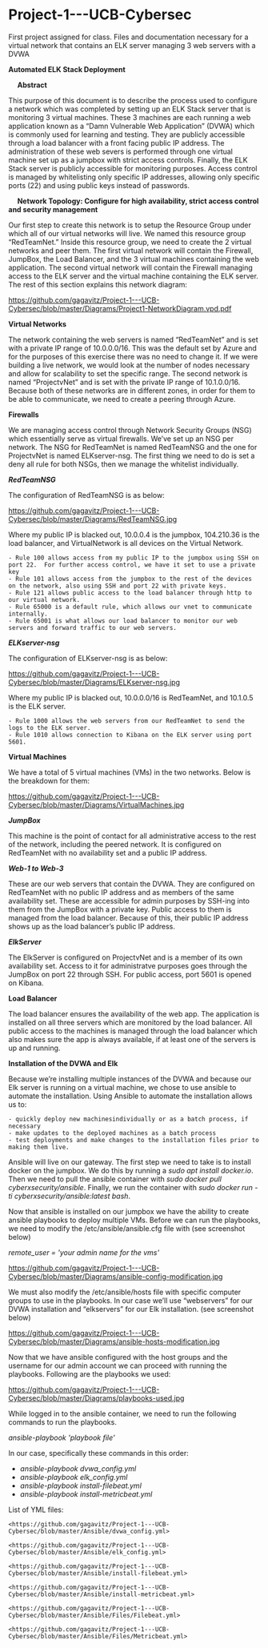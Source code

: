 # Project-1---UCB-Cybersec
First project assigned for class.  Files and documentation necessary for a virtual network that contains an ELK server managing 3 web servers with a DVWA

**Automated ELK Stack Deployment**

 
**Abstract**

This purpose of this document is to describe the process used to configure a network which was completed by setting up an ELK Stack server that is monitoring 3 virtual machines.  These 3 machines are each running a web application known as a “Damn Vulnerable Web Application” (DVWA) which is commonly used for learning and testing.  They are publicly accessible through a load balancer with a front facing public IP address. The administration of these web severs is performed through one virtual machine set up as a jumpbox with strict access controls.  Finally, the ELK Stack server is publicly accessible for monitoring purposes.  Access control is managed by whitelisting only specific IP addresses, allowing only specific ports (22) and using public keys instead of passwords.

 
**Network Topology: Configure for high availability, strict access control and security management**

Our first step to create this network is to setup the Resource Group under which all of our virtual networks will live.  We named this resource group “RedTeamNet.”  Inside this resource group, we need to create the 2 virtual networks and peer them.  The first virtual network will contain the Firewall, JumpBox, the Load Balancer, and the 3 virtual machines containing the web application.  The second virtual network will contain the Firewall managing access to the ELK server and the virtual machine containing the ELK server.  The rest of this section explains this network diagram:

<https://github.com/gagavitz/Project-1---UCB-Cybersec/blob/master/Diagrams/Project1-NetworkDiagram.vpd.pdf>

**Virtual Networks**

The network containing the web servers is named “RedTeamNet” and is set with a private IP range of 10.0.0.0/16.  This was the default set by Azure and for the purposes of this exercise there was no need to change it.  If we were building a live network, we would look at the number of nodes necessary and allow for scalability to set the specific range.  The second network is named “ProjectvNet” and is set with the private IP range of 10.1.0.0/16.  Because both of these networks are in different zones, in order for them to be able to communicate, we need to create a peering through Azure.

**Firewalls** 

We are managing access control through Network Security Groups (NSG) which essentially serve as virtual firewalls.  We’ve set up an NSG per network.  The NSG for RedTeamNet is named RedTeamNSG and the one for ProjectvNet is named ELKserver-nsg.  The first thing we need to do is set a deny all rule for both NSGs, then we manage the whitelist individually.

**_RedTeamNSG_**

The configuration of RedTeamNSG is as below:
 
<https://github.com/gagavitz/Project-1---UCB-Cybersec/blob/master/Diagrams/RedTeamNSG.jpg>

Where my public IP is blacked out, 10.0.0.4 is the jumpbox, 104.210.36 is the load balancer, and VirtualNetwork is all devices on the Virtual Network.

    - Rule 100 allows access from my public IP to the jumpbox using SSH on port 22.  For further access control, we have it set to use a private key 
    - Rule 101 allows access from the jumpbox to the rest of the devices on the network, also using SSH and port 22 with private keys.
    - Rule 121 allows public access to the load balancer through http to our virtual network.
    - Rule 65000 is a default rule, which allows our vnet to communicate internally.
    - Rule 65001 is what allows our load balancer to monitor our web servers and forward traffic to our web servers.

**_ELKserver-nsg_**

The configuration of ELKserver-nsg is as below:

<https://github.com/gagavitz/Project-1---UCB-Cybersec/blob/master/Diagrams/ELKserver-nsg.jpg>
 
Where my public IP is blacked out, 10.0.0.0/16 is RedTeamNet, and 10.1.0.5 is the ELK server.

    - Rule 1000 allows the web servers from our RedTeamNet to send the logs to the ELK server.
    - Rule 1010 allows connection to Kibana on the ELK server using port 5601.

**Virtual Machines**

We have a total of 5 virtual machines (VMs) in the two networks.  Below is the breakdown for them:

<https://github.com/gagavitz/Project-1---UCB-Cybersec/blob/master/Diagrams/VirtualMachines.jpg>
    
**_JumpBox_**

This machine is the point of contact for all administrative access to the rest of the network, including the peered network.  It is configured on RedTeamNet with no availability set and a public IP address.

**_Web-1 to Web-3_**

These are our web servers that contain the DVWA.  They are configured on RedTeamNet with no public IP address and as members of the same availability set.  These are accessible for admin purposes by SSH-ing into them from the JumpBox with a private key.  Public access to them is managed from the load balancer.  Because of this, their public IP address shows up as the load balancer’s public IP address.

**_ElkServer_**

The ElkServer is configured on ProjectvNet and is a member of its own availability set.  Access to it for administratve purposes goes through the JumpBox on port 22 through SSH.  For public access, port 5601 is opened on Kibana.

**Load Balancer**

The load balancer ensures the availability of the web app.  The application is installed on all three servers which are monitored by the load balancer.  All public access to the machines is managed through the load balancer which also makes sure the app is always available, if at least one of the servers is up and running.


**Installation of the DVWA and Elk**

Because we’re installing multiple instances of the DVWA and because our Elk server is running on a virtual machine, we chose to use ansible to automate the installation.  Using Ansible to automate the installation allows us to:

    - quickly deploy new machinesindividually or as a batch process, if necessary
    - make updates to the deployed machines as a batch process
    - test deployments and make changes to the installation files prior to making them live.

Ansible will live on our gateway.  The first step we need to take is to install docker on the jumpbox.  We do this by running a *sudo apt install docker.io*.  Then we need to pull the ansible container with *sudo docker pull cyberxsecurity/ansible*.  Finally, we run the container with *sudo docker run -ti cyberxsecurity/ansible:latest bash*.
	
Now that ansible is installed on our jumpbox we have the ability to create ansible playbooks to deploy multiple VMs.  Before we can run the playbooks, we need to modify the /etc/ansible/ansible.cfg file with (see screenshot below)

*remote_user = 'your admin name for the vms'*

<https://github.com/gagavitz/Project-1---UCB-Cybersec/blob/master/Diagrams/ansible-config-modification.jpg>
 
We must also modify the /etc/ansible/hosts file with specific computer groups to use in the playbooks.  In our case we’ll use “webservers” for our DVWA installation and “elkservers” for our Elk installation. (see screenshot below)
	 
<https://github.com/gagavitz/Project-1---UCB-Cybersec/blob/master/Diagrams/ansible-hosts-modification.jpg>

Now that we have ansible configured with the host groups and the username for our admin account we can proceed with running the playbooks.  Following are the playbooks we used:

<https://github.com/gagavitz/Project-1---UCB-Cybersec/blob/master/Diagrams/playbooks-used.jpg>

While logged in to the ansible container, we need to run the following commands to run the playbooks.

*ansible-playbook 'playbook file'*

In our case, specifically these commands in this order:
- *ansible-playbook dvwa_config.yml*
- *ansible-playbook elk_config.yml*
- *ansible-playbook install-filebeat.yml*
- *ansible-playbook install-metricbeat.yml*

List of YML files:

    <https://github.com/gagavitz/Project-1---UCB-Cybersec/blob/master/Ansible/dvwa_config.yml>

    <https://github.com/gagavitz/Project-1---UCB-Cybersec/blob/master/Ansible/elk_config.yml>

    <https://github.com/gagavitz/Project-1---UCB-Cybersec/blob/master/Ansible/install-filebeat.yml>

    <https://github.com/gagavitz/Project-1---UCB-Cybersec/blob/master/Ansible/install-metricbeat.yml>

    <https://github.com/gagavitz/Project-1---UCB-Cybersec/blob/master/Ansible/Files/Filebeat.yml>

    <https://github.com/gagavitz/Project-1---UCB-Cybersec/blob/master/Ansible/Files/Metricbeat.yml>
